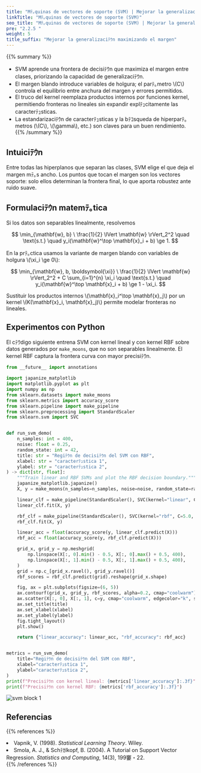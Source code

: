 ```yaml
---
title: "Mﾃ｡quinas de vectores de soporte (SVM) | Mejorar la generalizaciﾃｳn maximizando el margen"
linkTitle: "Mﾃ｡quinas de vectores de soporte (SVM)"
seo_title: "Mﾃ｡quinas de vectores de soporte (SVM) | Mejorar la generalizaciﾃｳn maximizando el margen"
pre: "2.2.5 "
weight: 5
title_suffix: "Mejorar la generalizaciﾃｳn maximizando el margen"
---
```


{{% summary %}}
- SVM aprende una frontera de decisiﾃｳn que maximiza el margen entre clases, priorizando la capacidad de generalizaciﾃｳn.
- El margen blando introduce variables de holgura; el parﾃ｡metro \\(C\\) controla el equilibrio entre anchura del margen y errores permitidos.
- El truco del kernel reemplaza productos internos por funciones kernel, permitiendo fronteras no lineales sin expandir explﾃｭcitamente las caracterﾃｭsticas.
- La estandarizaciﾃｳn de caracterﾃｭsticas y la bﾃｺsqueda de hiperparﾃ｡metros (\\(C\\), \\(\gamma\\), etc.) son claves para un buen rendimiento.
{{% /summary %}}

## Intuiciﾃｳn
Entre todas las hiperplanos que separan las clases, SVM elige el que deja el margen mﾃ｡s ancho. Los puntos que tocan el margen son los vectores soporte: solo ellos determinan la frontera final, lo que aporta robustez ante ruido suave.

## Formulaciﾃｳn matemﾃ｡tica
Si los datos son separables linealmente, resolvemos

$$
\min_{\mathbf{w}, b} \ \frac{1}{2} \lVert \mathbf{w} \rVert_2^2
\quad \text{s.t.} \quad y_i(\mathbf{w}^\top \mathbf{x}_i + b) \ge 1.
$$

En la prﾃ｡ctica usamos la variante de margen blando con variables de holgura \\(\xi_i \ge 0\\):

$$
\min_{\mathbf{w}, b, \boldsymbol{\xi}}
\ \frac{1}{2} \lVert \mathbf{w} \rVert_2^2 + C \sum_{i=1}^{n} \xi_i
\quad \text{s.t.} \quad y_i(\mathbf{w}^\top \mathbf{x}_i + b) \ge 1 - \xi_i.
$$

Sustituir los productos internos \\(\mathbf{x}_i^\top \mathbf{x}_j\\) por un kernel \\(K(\mathbf{x}_i, \mathbf{x}_j)\\) permite modelar fronteras no lineales.

## Experimentos con Python
El cﾃｳdigo siguiente entrena SVM con kernel lineal y con kernel RBF sobre datos generados por `make_moons`, que no son separables linealmente. El kernel RBF captura la frontera curva con mayor precisiﾃｳn.

```python
from __future__ import annotations

import japanize_matplotlib
import matplotlib.pyplot as plt
import numpy as np
from sklearn.datasets import make_moons
from sklearn.metrics import accuracy_score
from sklearn.pipeline import make_pipeline
from sklearn.preprocessing import StandardScaler
from sklearn.svm import SVC


def run_svm_demo(
    n_samples: int = 400,
    noise: float = 0.25,
    random_state: int = 42,
    title: str = "Regiﾃｳn de decisiﾃｳn del SVM con RBF",
    xlabel: str = "caracterﾃｭstica 1",
    ylabel: str = "caracterﾃｭstica 2",
) -> dict[str, float]:
    """Train linear and RBF SVMs and plot the RBF decision boundary."""
    japanize_matplotlib.japanize()
    X, y = make_moons(n_samples=n_samples, noise=noise, random_state=random_state)

    linear_clf = make_pipeline(StandardScaler(), SVC(kernel="linear", C=1.0))
    linear_clf.fit(X, y)

    rbf_clf = make_pipeline(StandardScaler(), SVC(kernel="rbf", C=5.0, gamma=0.5))
    rbf_clf.fit(X, y)

    linear_acc = float(accuracy_score(y, linear_clf.predict(X)))
    rbf_acc = float(accuracy_score(y, rbf_clf.predict(X)))

    grid_x, grid_y = np.meshgrid(
        np.linspace(X[:, 0].min() - 0.5, X[:, 0].max() + 0.5, 400),
        np.linspace(X[:, 1].min() - 0.5, X[:, 1].max() + 0.5, 400),
    )
    grid = np.c_[grid_x.ravel(), grid_y.ravel()]
    rbf_scores = rbf_clf.predict(grid).reshape(grid_x.shape)

    fig, ax = plt.subplots(figsize=(6, 5))
    ax.contourf(grid_x, grid_y, rbf_scores, alpha=0.2, cmap="coolwarm")
    ax.scatter(X[:, 0], X[:, 1], c=y, cmap="coolwarm", edgecolor="k", s=30)
    ax.set_title(title)
    ax.set_xlabel(xlabel)
    ax.set_ylabel(ylabel)
    fig.tight_layout()
    plt.show()

    return {"linear_accuracy": linear_acc, "rbf_accuracy": rbf_acc}


metrics = run_svm_demo(
    title="Regiﾃｳn de decisiﾃｳn del SVM con RBF",
    xlabel="caracterﾃｭstica 1",
    ylabel="caracterﾃｭstica 2",
)
print(f"Precisiﾃｳn con kernel lineal: {metrics['linear_accuracy']:.3f}")
print(f"Precisiﾃｳn con kernel RBF: {metrics['rbf_accuracy']:.3f}")

```


![svm block 1](/images/basic/classification/svm_block01_es.png)

## Referencias
{{% references %}}
<li>Vapnik, V. (1998). <i>Statistical Learning Theory</i>. Wiley.</li>
<li>Smola, A. J., &amp; Schﾃｶlkopf, B. (2004). A Tutorial on Support Vector Regression. <i>Statistics and Computing</i>, 14(3), 199窶・22.</li>
{{% /references %}}

